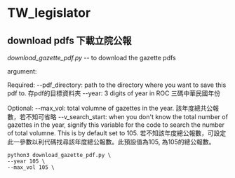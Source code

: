 # TW_legislator

## download pdfs 下載立院公報
*download_gazette_pdf.py* -- to download the gazette pdfs 

argument: 

Required:
--pdf_directory: path to the directory where you want to save this pdf to. 存pdf的目標資料夾 
--year: 3 digits of year in ROC 三碼中華民國年份

Optional:
--max_vol: total volumne of gazettes in the year. 該年度總共公報數，若不知可省略
--v_search_start: when you don't know the total number of gazettes in the year, signify this variable for the code to search the number of total volumne. This is by default set to 105. 若不知該年度總公報數，可設定此一參數以利代碼找尋該年度總公報數。此預設值為105, 為105的總公報數。


```
python3 download_gazette_pdf.py \
--year 105 \
--max_vol 105 \
```
